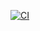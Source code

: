 [![CI](https://github.com/mcejp/DBA86/actions/workflows/ci.yml/badge.svg?branch=master)](https://github.com/mcejp/DBA86/actions/workflows/ci.yml)
